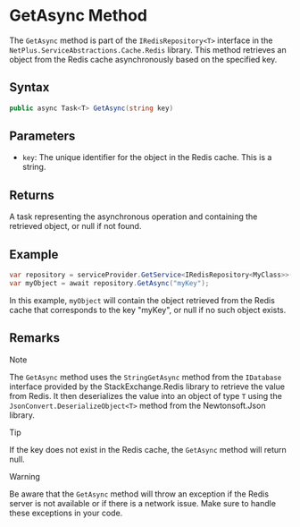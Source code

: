# GetAsync Method

The `GetAsync` method is part of the `IRedisRepository<T>` interface in the `NetPlus.ServiceAbstractions.Cache.Redis` library. This method retrieves an object from the Redis cache asynchronously based on the specified key.

## Syntax

```csharp
public async Task<T> GetAsync(string key)
```

## Parameters

- `key`: The unique identifier for the object in the Redis cache. This is a string.

## Returns

A task representing the asynchronous operation and containing the retrieved object, or null if not found.

## Example

```csharp
var repository = serviceProvider.GetService<IRedisRepository<MyClass>>();
var myObject = await repository.GetAsync("myKey");
```

In this example, `myObject` will contain the object retrieved from the Redis cache that corresponds to the key "myKey", or null if no such object exists.

## Remarks

> [!NOTE]
> The `GetAsync` method uses the `StringGetAsync` method from the `IDatabase` interface provided by the StackExchange.Redis library to retrieve the value from Redis. It then deserializes the value into an object of type `T` using the `JsonConvert.DeserializeObject<T>` method from the Newtonsoft.Json library.

> [!TIP]
> If the key does not exist in the Redis cache, the `GetAsync` method will return null.

> [!WARNING]
> Be aware that the `GetAsync` method will throw an exception if the Redis server is not available or if there is a network issue. Make sure to handle these exceptions in your code.
